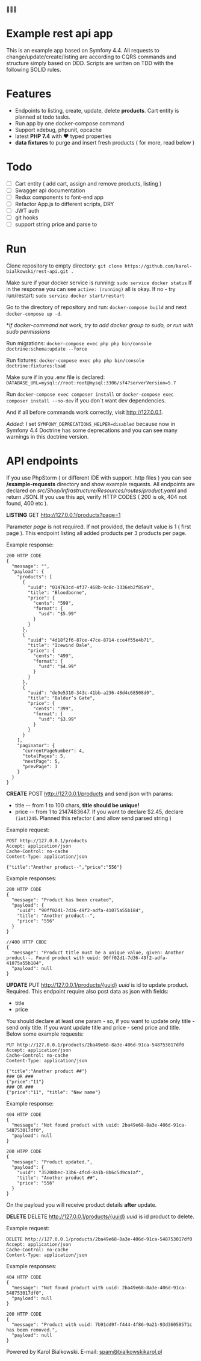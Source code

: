 
🌂🍎🍎

# Example rest api app

This is an example app based on Symfony 4.4. All requests to change/update/create/listing are according to CQRS commands and structure simply based on DDD. Scripts are written on TDD with the following SOLID rules. 

# Features
  - Endpoints to listing, create, update, delete **products**. Cart entity is planned at todo tasks.
  - Run app by one docker-compose command
  - Support xdebug, phpunit, opcache
  - latest **PHP 7.4** with :heart: typed properties
  - **data fixtures** to purge and insert fresh products ( for more, read below )

# Todo
 - [ ] Cart entity ( add cart, assign and remove products, listing )
 - [ ] Swagger api documentation
 - [ ] Redux components to font-end app
 - [ ] Refactor App.js to different scripts, DRY
 - [ ] JWT auth
 - [ ] git hooks
 - [ ] support string price and parse to <int>

# Run

Clone repository to empty directory:
`git clone https://github.com/karol-bialkowski/rest-api.git .`

Make sure if your docker service is running:
`sudo service docker status`
If in the response you can see `active: (running)` all is okay. If no - try run/restart:
`sudo service docker start/restart`

Go to the directory of repository and run:
`docker-compose build` and next `docker-compose up -d`. 


**If docker-command not work, try to add docker group to sudo, or run with sudo permissions*

Run migrations:
`docker-compose exec php php bin/console doctrine:schema:update --force`

Run fixtures:
`docker-compose exec php php bin/console doctrine:fixtures:load`

Make sure if in you .env file is declared:
`DATABASE_URL=mysql://root:root@mysql:3306/sf4?serverVersion=5.7`

Run `docker-compose exec composer install` or `docker-compose exec composer install --no-dev` if you don`t want dev dependencies. 

And if all before commands work correctly, visit http://127.0.0.1. 


*Added:*
I set `SYMFONY_DEPRECATIONS_HELPER=disabled` because now in Symfony 4.4 Doctrine has some deprecations and you can see many warnings in this doctrine version.  


# API endpoints

If you use PhpStorm ( or different IDE with support .http files ) you can see **/example-requests** directory and show example requests. All endpoints are declared on *src/Shop/Infrastructure/Resources/routes/product.yaml* and return JSON. If you use this api, verify HTTP CODES ( 200 is ok, 404 not found, 400 etc ).


**LISTING**
GET http://127.0.0.1/products?page=1

Parameter *page* is not required. If not provided, the default value is 1 ( first page ). 
This endpoint listing all added products per 3 products per page.

Example response:
```
200 HTTP CODE
{
  "message": "",
  "payload": {
    "products": [
      {
        "uuid": "014763cd-4f37-468b-9c8c-3336eb2f85a9",
        "title": "Bloodborne",
        "price": {
          "cents": "599",
          "format": {
            "usd": "$5.99"
          }
        }
      },
      {
        "uuid": "4d18f2f6-87ce-47ce-8714-cce4f55e4b71",
        "title": "Icewind Dale",
        "price": {
          "cents": "499",
          "format": {
            "usd": "$4.99"
          }
        }
      },
      {
        "uuid": "de9e5310-343c-41bb-a236-48d4c68508d0",
        "title": "Baldur’s Gate",
        "price": {
          "cents": "399",
          "format": {
            "usd": "$3.99"
          }
        }
      }
    ],
    "paginator": {
      "currentPageNumber": 4,
      "totalPages": 5,
      "nextPage": 5,
      "prevPage": 3
    }
  }
}
```


**CREATE**
POST http://127.0.0.1/products
and send json with params:
- title <string>
-- from 1 to 100 chars, **title should be unique!**
- price <int>
-- from 1 to 2147483647. If you want to declare $2.45, declare `(int)245`. Planned this refactor ( and allow send parsed string )

Example request:
```
POST http://127.0.0.1/products
Accept: application/json
Cache-Control: no-cache
Content-Type: application/json

{"title":"Another product--","price":"556"}
```

Example responses:
```
200 HTTP CODE
{
  "message": "Product has been created",
  "payload": {
    "uuid": "90ff02d1-7d36-49f2-adfa-41075a55b184",
    "title": "Another product--",
    "price": "556"
  }
}
```
```
//400 HTTP CODE
{
  "message": "Product title must be a unique value, given: Another product--. Found product with uuid: 90ff02d1-7d36-49f2-adfa-41075a55b184",
  "payload": null
}
```

**UPDATE**
PUT http://127.0.0.1/products/{uuid}
*uuid* is id to update product. Required. This endpoint require also post data as json with fields:
- title
- price

You should declare at least one param - so, if you want to update only title - send only title. If you want update title and price - send price and title. Below some example requests:

```
PUT http://127.0.0.1/products/2ba49e68-8a3e-406d-91ca-548753017df0
Accept: application/json
Cache-Control: no-cache
Content-Type: application/json

{"title":"Another product ##"}
### OR ###
{"price":"11"}
### OR ### 
{"price":"11", "title": "New name"}
```

Example response:
```
404 HTTP CODE
{
  "message": "Not found product with uuid: 2ba49e68-8a3e-406d-91ca-548753017df0",
  "payload": null
}
```
```
200 HTPP CODE
{
  "message": "Product updated.",
  "payload": {
    "uuid": "35208bec-33b6-4fcd-8a1b-8b6c5d9ca1af",
    "title": "Another product ##",
    "price": "556"
  }
}
```
On the payload you will receive product details **after** update.


**DELETE**
DELETE http://127.0.0.1/products/{uuid}
*uuid* is id product to delete. 

Example request: 
```
DELETE http://127.0.0.1/products/2ba49e68-8a3e-406d-91ca-548753017df0
Accept: application/json
Cache-Control: no-cache
Content-Type: application/json
```

Example responses:

```
404 HTTP CODE
{
  "message": "Not found product with uuid: 2ba49e68-8a3e-406d-91ca-548753017df0",
  "payload": null
}
```
```
200 HTTP CODE
{
  "message": "Product with uuid: 7b91dd9f-f444-4f86-9a21-93d36058571c has been removed.",
  "payload": null
}
```



 
Powered by Karol Bialkowski. E-mail: spam@bialkowskikarol.pl
